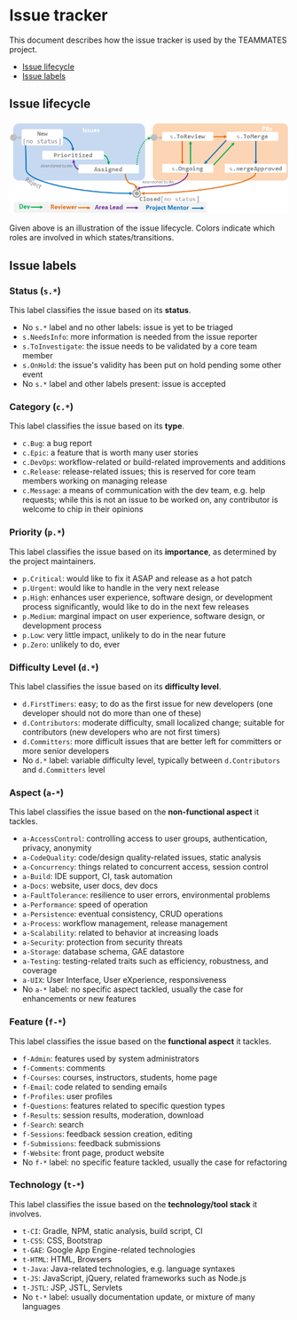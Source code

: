 # Issue tracker

This document describes how the issue tracker is used by the TEAMMATES project.

* [Issue lifecycle](#issue-lifecycle)
* [Issue labels](#issue-labels)

## Issue lifecycle

<img src="images/IssueLifecycle.png" width="600">

Given above is an illustration of the issue lifecycle.
Colors indicate which roles are involved in which states/transitions.

## Issue labels

### Status (`s.*`)

This label classifies the issue based on its **status**.

* No `s.*` label and no other labels: issue is yet to be triaged
* `s.NeedsInfo`: more information is needed from the issue reporter
* `s.ToInvestigate`: the issue needs to be validated by a core team member
* `s.OnHold`: the issue's validity has been put on hold pending some other event
* No `s.*` label and other labels present: issue is accepted

### Category (`c.*`)

This label classifies the issue based on its **type**.

* `c.Bug`: a bug report
* `c.Epic`: a feature that is worth many user stories
* `c.DevOps`: workflow-related or build-related improvements and additions
* `c.Release`: release-related issues; this is reserved for core team members working on managing release
* `c.Message`: a means of communication with the dev team, e.g. help requests; while this is not an issue to be worked on, any contributor is welcome to chip in their opinions

### Priority (`p.*`)

This label classifies the issue based on its **importance**, as determined by the project maintainers.

* `p.Critical`: would like to fix it ASAP and release as a hot patch
* `p.Urgent`: would like to handle in the very next release
* `p.High`: enhances user experience, software design, or development process significantly, would like to do in the next few releases
* `p.Medium`: marginal impact on user experience, software design, or development process
* `p.Low`: very little impact, unlikely to do in the near future
* `p.Zero`: unlikely to do, ever

### Difficulty Level (`d.*`)

This label classifies the issue based on its **difficulty level**.

* `d.FirstTimers`: easy; to do as the first issue for new developers (one developer should not do more than one of these)
* `d.Contributors`: moderate difficulty, small localized change; suitable for contributors (new developers who are not first timers)
* `d.Committers`: more difficult issues that are better left for committers or more senior developers
* No `d.*` label: variable difficulty level, typically between `d.Contributors` and `d.Committers` level

### Aspect (`a-*`)

This label classifies the issue based on the **non-functional aspect** it tackles.

* `a-AccessControl`: controlling access to user groups, authentication, privacy, anonymity
* `a-CodeQuality`: code/design quality-related issues, static analysis
* `a-Concurrency`: things related to concurrent access, session control
* `a-Build`: IDE support, CI, task automation
* `a-Docs`: website, user docs, dev docs
* `a-FaultTolerance`: resilience to user errors, environmental problems
* `a-Performance`: speed of operation
* `a-Persistence`: eventual consistency, CRUD operations
* `a-Process`: workflow management, release management
* `a-Scalability`: related to behavior at increasing loads
* `a-Security`: protection from security threats
* `a-Storage`: database schema, GAE datastore
* `a-Testing`: testing-related traits such as efficiency, robustness, and coverage
* `a-UIX`: User Interface, User eXperience, responsiveness
* No `a-*` label: no specific aspect tackled, usually the case for enhancements or new features

### Feature (`f-*`)

This label classifies the issue based on the **functional aspect** it tackles.

* `f-Admin`: features used by system administrators
* `f-Comments`: comments
* `f-Courses`: courses, instructors, students, home page
* `f-Email`: code related to sending emails
* `f-Profiles`: user profiles
* `f-Questions`: features related to specific question types
* `f-Results`: session results, moderation, download
* `f-Search`: search
* `f-Sessions`: feedback session creation, editing
* `f-Submissions`: feedback submissions
* `f-Website`: front page, product website
* No `f-*` label: no specific feature tackled, usually the case for refactoring

### Technology (`t-*`)

This label classifies the issue based on the **technology/tool stack** it involves.

* `t-CI`: Gradle, NPM, static analysis, build script, CI
* `t-CSS`: CSS, Bootstrap
* `t-GAE`: Google App Engine-related technologies
* `t-HTML`: HTML, Browsers
* `t-Java`: Java-related technologies, e.g. language syntaxes
* `t-JS`: JavaScript, jQuery, related frameworks such as Node.js
* `t-JSTL`: JSP, JSTL, Servlets
* No `t-*` label: usually documentation update, or mixture of many languages
